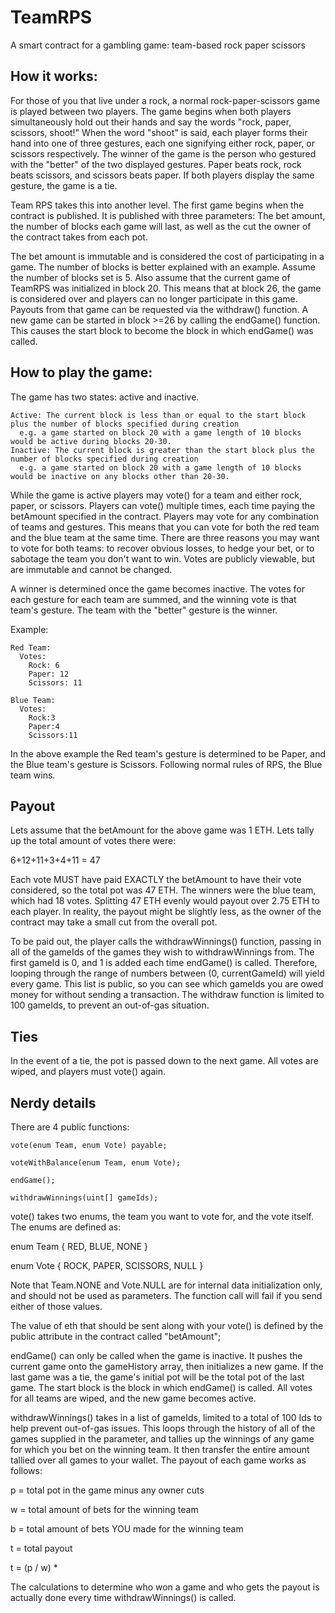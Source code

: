 # TeamRPS
A smart contract for a gambling game: team-based rock paper scissors

## How it works:

For those of you that live under a rock, a normal rock-paper-scissors game is played between two players. The game begins when both players simultaneously hold out their hands and say the words "rock, paper, scissors, shoot!" When the word "shoot" is said, each player forms their hand into one of three gestures, each one signifying either rock, paper, or scissors respectively. The winner of the game is the person who gestured with the "better" of the two displayed gestures. Paper beats rock, rock beats scissors, and scissors beats paper. If both players display the same gesture, the game is a tie.

Team RPS takes this into another level. The first game begins when the contract is published. It is published with three parameters: The bet amount, the number of blocks each game will last, as well as the cut the owner of the contract takes from each pot.

The bet amount is immutable and is considered the cost of participating in a game.
The number of blocks is better explained with an example. Assume the number of blocks set is 5. Also assume that the current game of TeamRPS was initialized in block 20. This means that at block 26, the game is considered over and players can no longer participate in this game. Payouts from that game can be requested via the withdraw() function. A new game can be started in block >=26 by calling the endGame() function. This causes the start block to become the block in which endGame() was called.

## How to play the game:

The game has two states: active and inactive.

    Active: The current block is less than or equal to the start block plus the number of blocks specified during creation
      e.g. a game started on block 20 with a game length of 10 blocks would be active during blocks 20-30.
    Inactive: The current block is greater than the start block plus the number of blocks specified during creation
      e.g. a game started on block 20 with a game length of 10 blocks would be inactive on any blocks other than 20-30.

While the game is active players may vote() for a team and either rock, paper, or scissors. Players can vote() multiple times, each time paying the betAmount specified in the contract. Players may vote for any combination of teams and gestures. This means that you can vote for both the red team and the blue team at the same time. There are three reasons you may want to vote for both teams: to recover obvious losses, to hedge your bet, or to sabotage the team you don't want to win. Votes are publicly viewable, but are immutable and cannot be changed.

A winner is determined once the game becomes inactive. The votes for each gesture for each team are summed, and the winning vote is that team's gesture. The team with the "better" gesture is the winner.

Example:

    Red Team:
      Votes:
        Rock: 6
        Paper: 12
        Scissors: 11

    Blue Team:
      Votes:
        Rock:3
        Paper:4
        Scissors:11

In the above example the Red team's gesture is determined to be Paper, and the Blue team's gesture is Scissors. Following normal rules of RPS, the Blue team wins.

## Payout

Lets assume that the betAmount for the above game was 1 ETH. Lets tally up the total amount of votes there were:

  6+12+11+3+4+11 = 47

Each vote MUST have paid EXACTLY the betAmount to have their vote considered, so the total pot was 47 ETH. The winners were the blue team, which had 18 votes. Splitting 47 ETH evenly would payout over 2.75 ETH to each player. In reality, the payout might be slightly less, as the owner of the contract may take a small cut from the overall pot.

To be paid out, the player calls the withdrawWinnings() function, passing in all of the gameIds of the games they wish to withdrawWinnings from. The first gameId is 0, and 1 is added each time endGame() is called. Therefore, looping through the range of numbers between (0, currentGameId) will yield every game. This list is public, so you can see which gameIds you are owed money for without sending a transaction. The withdraw function is limited to 100 gameIds, to prevent an out-of-gas situation.

## Ties

In the event of a tie, the pot is passed down to the next game. All votes are wiped, and players must vote() again.

## Nerdy details

There are 4 public functions:

    vote(enum Team, enum Vote) payable;

    voteWithBalance(enum Team, enum Vote);

    endGame();

    withdrawWinnings(uint[] gameIds);


vote() takes two enums, the team you want to vote for, and the vote itself.
The enums are defined as:

enum Team { RED, BLUE, NONE }

enum Vote { ROCK, PAPER, SCISSORS, NULL }

Note that Team.NONE and Vote.NULL are for internal data initialization only, and should not be used as parameters. The function call will fail if you send either of those values.

The value of eth that should be sent along with your vote() is defined by the public attribute in the contract called "betAmount";

endGame() can only be called when the game is inactive. It pushes the current game onto the gameHistory array, then initializes a new game. If the last game was a tie, the game's initial pot will be the total pot of the last game. The start block is the block in which endGame() is called. All votes for all teams are wiped, and the new game becomes active.

withdrawWinnings() takes in a list of gameIds, limited to a total of 100 Ids to help prevent out-of-gas issues. This loops through the history of all of the games supplied in the parameter, and tallies up the winnings of any game for which you bet on the winning team. It then transfer the entire amount tallied over all games to your wallet. The payout of each game works as follows:

  p = total pot in the game minus any owner cuts

  w = total amount of bets for the winning team

  b = total amount of bets YOU made for the winning team

  t = total payout

  t = (p / w) *

The calculations to determine who won a game and who gets the payout is actually done every time withdrawWinnings() is called.
